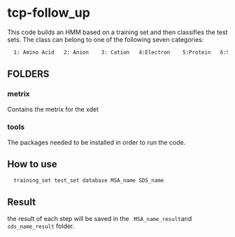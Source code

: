 # tcp-follow_up
This code builds an HMM based on a training set and then classifies the test sets. The class can belong to one of the following seven categories:
```bash
  1: Amino Acid   2: Anion    3: Cation   4:Electron    5:Protein   6:Sugar   7:Other
```
## FOLDERS

### metrix

Contains the metrix for the xdet

### tools
The packages needed to be installed in order to run the code.

## How to use

```bash
  training_set test_set database MSA_name SDS_name
```

## Result
the result of each step will be saved in the ```  MSA_name_result ```and ``` sds_name_result ``` folder.
  
